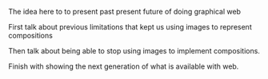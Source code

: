The idea here to to present past present future of doing graphical web


First talk about previous limitations that kept us using images to represent compositions


Then talk about being able to stop using images to implement compositions. 


Finish with showing the next generation of what is available with web.  